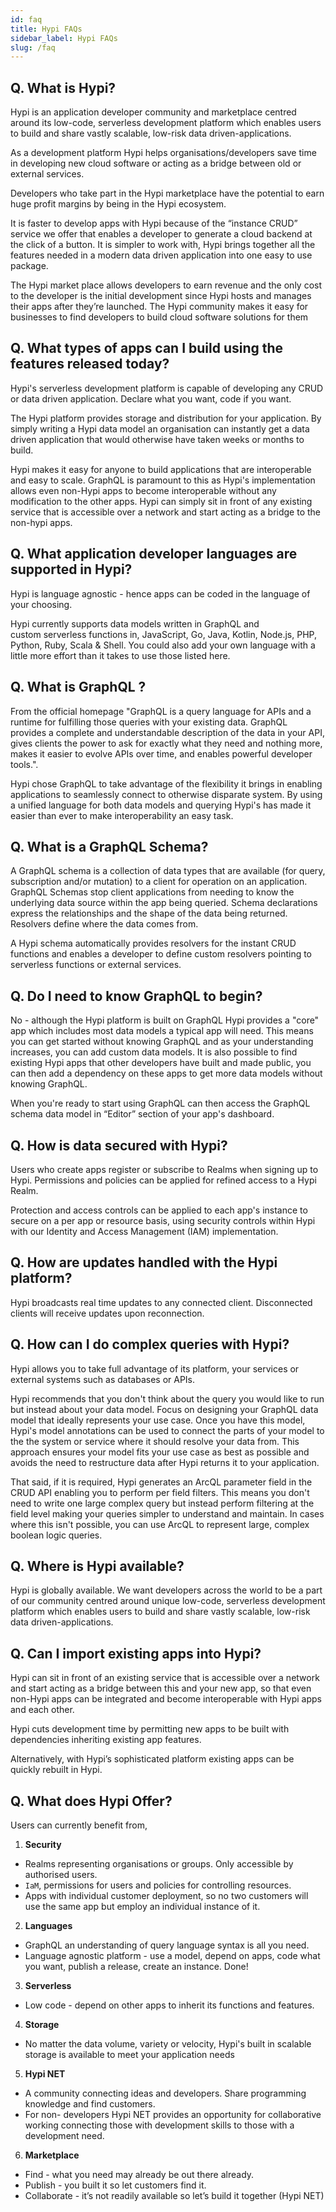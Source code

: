 ```yaml
---
id: faq
title: Hypi FAQs
sidebar_label: Hypi FAQs
slug: /faq
---
```


##  Q. What is Hypi?

Hypi is an application developer community and marketplace centred around its low-code, serverless development platform which enables users to build and share vastly scalable, low-risk data driven-applications.

As a development platform Hypi helps organisations/developers save time in developing new cloud software or acting as a bridge between old or external services.

Developers who take part in the Hypi marketplace have the potential to earn huge profit margins by being in the Hypi ecosystem.

It is faster to develop apps with Hypi because of the “instance CRUD” service we offer that enables a developer to generate a cloud backend at the click of a button.
It is simpler to work with, Hypi brings together all the features needed in a modern data driven application into one easy to use package.

The Hypi market place allows developers to earn revenue and the only cost to the developer is the initial development since Hypi hosts and manages their apps after they’re launched.
The Hypi community makes it easy for businesses to find developers to build cloud software solutions for them

## Q. What types of apps can I build using the features released today? 

Hypi's serverless development platform is capable of developing any CRUD or data driven application. Declare what you want, code if you want. 

The Hypi platform provides storage and distribution for your application. By simply writing a Hypi data model an organisation can instantly get a data driven application that would otherwise have taken weeks or months to build.

Hypi makes it easy for anyone to build applications that are interoperable and easy to scale. GraphQL is paramount to this as Hypi's implementation allows even non-Hypi apps to become interoperable without any modification to the other apps. Hypi can simply sit in front of any existing service that is accessible over a network and start acting as a bridge to the non-hypi apps. 

## Q. What application developer languages are supported in Hypi?

Hypi is language agnostic - hence apps can be coded in the language of your choosing. 

Hypi currently supports data models written in GraphQL and custom serverless functions in, JavaScript, Go, Java, Kotlin, Node.js, PHP, Python, Ruby, Scala & Shell. You could also add your own language with a little more effort than it takes to use those listed here.

## Q. What is GraphQL ? 

From the official homepage "GraphQL is a query language for APIs and a runtime for fulfilling those queries with your existing data. GraphQL provides a complete and understandable description of the data in your API, gives clients the power to ask for exactly what they need and nothing more, makes it easier to evolve APIs over time, and enables powerful developer tools.".

Hypi chose GraphQL to take advantage of the flexibility it brings in enabling applications to seamlessly connect to otherwise disparate system. By using a unified language for both data models and querying Hypi's has made it easier than ever to make interoperability an easy task.

## Q. What is a GraphQL Schema? 

A GraphQL schema is a collection of data types that are available (for query, subscription and/or mutation) to a client for operation on an application. GraphQL Schemas stop client applications from needing to know the underlying data source within the app being queried. Schema declarations express the relationships and the shape of the data being returned. Resolvers define where the data comes from. 

A Hypi schema automatically provides resolvers for the instant CRUD functions and enables a developer to define custom resolvers pointing to serverless functions or external services. 

## Q. Do I need to know GraphQL to begin? 

No - although the Hypi platform is built on GraphQL Hypi provides a "core" app which includes most data models a typical app will need. This means you can get started without knowing GraphQL and as your understanding increases, you can add custom data models. It is also possible to find existing Hypi apps that other developers have built and made public, you can then add a dependency on these apps to get more data models without knowing GraphQL.

When you're ready to start using GraphQL can then access the GraphQL schema data model in “Editor” section of your app's dashboard.  

## Q. How is data secured with Hypi? 

Users who create apps register or subscribe to Realms when signing up to Hypi. Permissions and policies can be applied for refined access to a Hypi Realm.

Protection and access controls can be applied to each app's instance to secure on a per app or resource basis, using security controls within Hypi with our Identity and Access Management (IAM) implementation. 

## Q. How are updates handled with the Hypi platform?

Hypi broadcasts real time updates to any connected client. Disconnected clients will receive updates upon reconnection. 

## Q. How can I do complex queries with Hypi? 

Hypi allows you to take full advantage of its platform, your services or external systems such as databases or APIs.

Hypi recommends that you don't think about the query you would like to run but instead about your data model. Focus on designing your GraphQL data model that ideally represents your use case. Once you have this model, Hypi's model annotations can be used to connect the parts of your model to the the system or service where it should resolve your data from. This approach ensures your model fits your use case as best as possible and avoids the need to restructure data after Hypi returns it to your application.

That said, if it is required, Hypi generates an ArcQL parameter field in the CRUD API enabling you to perform per field filters. This means you don't need to write one large complex query but instead perform filtering at the field level making your queries simpler to understand and maintain. In cases where this isn't possible, you can use ArcQL to represent large, complex boolean logic queries.

## Q. Where is Hypi available?

Hypi is globally available. We want developers across the world to be a part of our community centred around unique low-code, serverless development platform which enables users to build and share vastly scalable, low-risk data driven-applications. 

## Q. Can I import existing apps into Hypi? 

Hypi can sit in front of an existing service that is accessible over a network and start acting as a bridge between this and your new app, so that even non-Hypi apps can be integrated and become interoperable with Hypi apps and each other.

Hypi cuts development time by permitting new apps to be built with dependencies inheriting existing app features. 

Alternatively, with Hypi’s sophisticated platform existing apps can be quickly rebuilt in Hypi.

## Q. What does Hypi Offer? 

Users can currently benefit from, 

1. **Security** 

* Realms representing organisations or groups. Only accessible by authorised users. 
* `IaM`, permissions for users and policies for controlling resources. 
* Apps with individual customer deployment, so no two customers will use the same app but employ an individual instance of it. 

 2. **Languages** 
 
* GraphQL an understanding of query language syntax is all you need. 
* Language agnostic platform - use a model, depend on apps, code what you want, publish a release, create an instance. Done!

3. **Serverless**
 
* Low code - depend on other apps to inherit its functions and features. 

4. **Storage** 

* No matter the data volume, variety or velocity, Hypi's built in scalable storage is available to meet your application needs

5. **Hypi NET** 

* A community connecting ideas and developers. Share programming knowledge and find customers. 
* For non- developers Hypi NET provides an opportunity for collaborative working connecting those with development skills to those with a development need.
 
6. **Marketplace**

* Find - what you need may already be out there already. 
* Publish - you built it so let customers find it.
* Collaborate - it’s not readily available so let’s build it together (Hypi NET)